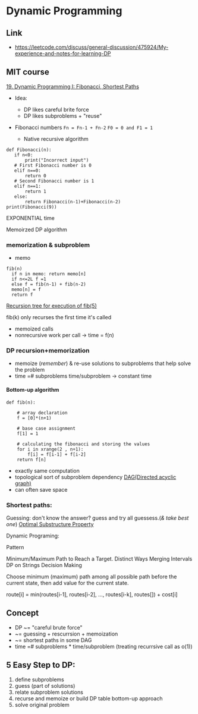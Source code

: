 # Dynamic Programming

## Link
- https://leetcode.com/discuss/general-discussion/475924/My-experience-and-notes-for-learning-DP

## MIT course 
[19. Dynamic Programming I: Fibonacci, Shortest Paths](https://www.youtube.com/watch?v=OQ5jsbhAv_M&t=1741s)

- Idea: 
  - DP likes careful brite force
  - DP likes subproblems + "reuse"

- Fibonacci numbers
```Fn = Fn-1 + Fn-2```
```F0 = 0 and F1 = 1```
  - Native recursive algorithm
 
 ```
def Fibonacci(n): 
    if n<0: 
        print("Incorrect input") 
    # First Fibonacci number is 0 
    elif n==0: 
        return 0
    # Second Fibonacci number is 1 
    elif n==1: 
        return 1
    else: 
        return Fibonacci(n-1)+Fibonacci(n-2) 
print(Fibonacci(9))  
 ```
EXPONENTIAL time

Memoirzed DP algorithm

### memorization & subproblem
  - memo
  ```
 fib(n) 
    if n in memo: return memo[n]
    if n<=2L f =1
    else f = fib(n-1) + fib(n-2)
    memo[n] = f
    return f
 ```          
[Recursion tree for execution of fib(5)](https://www.geeksforgeeks.org/overlapping-subproblems-property-in-dynamic-programming-dp-1/)

fib(k) only recurses the first time it's called 
- memoized calls
- nonrecursive work per call  -> time = f(n)

### DP recursion+memorization
- memoize (*remember*) & re-use solutions to subproblems that help solve the problem
- time =# subproblems time/subproblem -> constant time

#### Bottom-up algorithm
```
def fib(n): 
  
    # array declaration 
    f = [0]*(n+1) 
  
    # base case assignment 
    f[1] = 1
  
    # calculating the fibonacci and storing the values 
    for i in xrange(2 , n+1): 
        f[i] = f[i-1] + f[i-2] 
    return f[n] 
```
- exactly same computation
- topological sort of subproblem dependency [DAG(Directed acyclic graph)](https://en.wikipedia.org/wiki/Directed_acyclic_graph)
- can often save space

### Shortest paths:
Guessing: don't know the answer? guess and try all guessess.(*& take best one*)
[Optimal Substructure Property](https://www.geeksforgeeks.org/optimal-substructure-property-in-dynamic-programming-dp-2/)




Dynamic Programing:

Pattern
			
Minimum/Maximum Path to Reach a Target.
Distinct Ways
Merging Intervals
DP on Strings
Decision Making 


Choose minimum (maximum) path among all possible path before the current state, then add value for the current state.

route[i] = min(routes[i-1], routes[i-2], …, routes[i-k], routes[]) + cost[i]
 

## Concept
- DP ~= "careful brute force"
- ~= guessing + rescurrsion + memoization
- ~= shortest paths in some DAG
- time =# subproblems * time/subproblem (treating recurrsive call as o(1))

## 5 Easy Step to DP:
1. define subproblems
2. guess (part of solutions)
3. relate subproblem solutions
4. recurse and memoize or build DP table bottom-up approach 
5. solve original problem 
